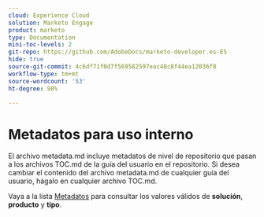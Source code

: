 ```yaml
---
cloud: Experience Cloud
solution: Marketo Engage
product: marketo
type: Documentation
mini-toc-levels: 2
git-repo: https://github.com/AdobeDocs/marketo-developer.es-ES
hide: true
source-git-commit: 4c6df71f0d7f569582597eac48c8f44ea12036f8
workflow-type: tm+mt
source-wordcount: '53'
ht-degree: 98%

---
```



# Metadatos para uso interno

El archivo metadata.md incluye metadatos de nivel de repositorio que pasan a los archivos TOC.md de la guía del usuario en el repositorio. Si desea cambiar el contenido del archivo metadata.md de cualquier guía del usuario, hágalo en cualquier archivo TOC.md.

Vaya a la lista [Metadatos](https://experienceleague.adobe.com/docs/authoring-guide-exl/using/editing/user-guide-setup/metadata.html?lang=es) para consultar los valores válidos de **solución**, **producto** y **tipo**.
